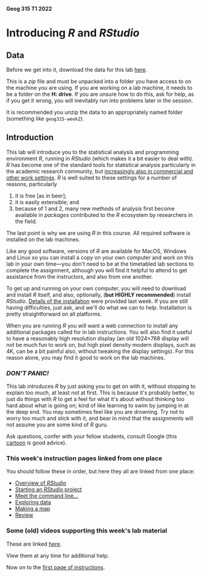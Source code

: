 **Geog 315 T1 2022**

# Introducing *R* and *RStudio*
## Data
Before we get into it, download the  data for this lab [here](data.zip?raw=true).

This is a *zip* file and must be unpacked into a folder you have access to on the machine you are using. If you are working on a lab machine, it needs to be a folder on the **H: drive**. If you are unsure how to do this, ask for help, as if you get it wrong, you will inevitably run into problems later in the session.

It is recommended you unzip the data to an appropriately named folder (something like `geog315-week2`).

## Introduction
This lab will introduce you to the statistical analysis and programming environment *R*, running in *RStudio* (which makes it a bit easier to deal with). *R* has become one of the standard tools for statistical analysis particularly in the academic research community, but [increasingly also in commercial and other work settings](https://statfr.blogspot.com/2018/08/r-generation-story-of-statistical.html). *R* is well suited to these settings for a number of reasons, particularly

1. it is free [as in beer];
2. it is easily extensible; and
3. because of 1 and 2, many new methods of analysis first become available in *packages* contributed to the *R* ecosystem by researchers in the field.

The last point is why we are using *R* in this course. All required software is installed on the lab machines.

Like any good software, versions of *R* are available for MacOS, Windows and Linux so you can install a copy on your own computer and work on this lab in your own time&mdash;you don't need to be at the timetabled lab sections to complete the assignment, although you will find it helpful to attend to get assistance from the instructors, and also from one another.

To get up and running on your own computer, you will need to download and install *R* itself, and also, optionally, (**but HIGHLY recommended**) install *RStudio*. [Details of the installation](../week-01/README.md) were provided last week. If you are still having difficulties, just ask, and we'll do what we can to help. Installation is pretty straightforward on all platforms.

When you are running *R* you will want a web connection to install any additional packages called for in lab instructions. You will also find it useful to have a reasonably high resolution display (an old 1024&times;768 display will not be much fun to work on, but high pixel density modern displays, such as 4K, can be a bit painful also, without tweaking the display settings). For this reason alone, you may find it good to work on the lab machines.

### *DON'T PANIC!*
This lab introduces *R* by just asking you to get on with it, without stopping to explain too much, at least not at first. This is because it's probably better, to just do things with *R* to get a feel for what it's about without thinking too hard about what is going on; kind of like learning to swim by jumping in at the deep end. You may sometimes feel like you are drowning. Try not to worry too much and stick with it, and bear in mind that the assignments will not assume you are some kind of *R* guru.

Ask questions, confer with your fellow students, consult Google (this [cartoon](https://xkcd.com/627/) is good advice).

### This week's instruction pages linked from one place
You should follow these in order, but here they all are linked from one place:

+ [Overview of _RStudio_](introducing-r-and-rstudio-01-overview-of-rstudio.md)
+ [Starting an _RStudio_ project](introducing-r-and-rstudio-02-starting-an-Rstudio-project.md)
+ [Meet the command line...](introducing-r-and-rstudio-03-meet-the-command-line.md)
+ [Exploring data](introducing-r-and-rstudio-04-exploring-data.md)
+ [Making a map](introducing-r-and-rstudio-05-making-a-map.md)
+ [Review](introducing-r-and-rstudio-06-review.md)

### Some (old) videos supporting this week's lab material
These are linked [here](../../video-indexes/week02.md).

View them at any time for additional help.

Now on to the [first page of instructions](introducing-r-and-rstudio-01-overview-of-rstudio.md).
